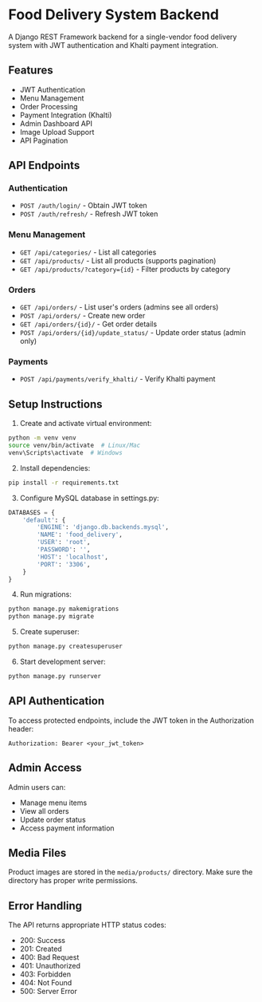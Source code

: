 # Food Delivery System Backend

A Django REST Framework backend for a single-vendor food delivery system with JWT authentication and Khalti payment integration.

## Features

- JWT Authentication
- Menu Management
- Order Processing
- Payment Integration (Khalti)
- Admin Dashboard API
- Image Upload Support
- API Pagination

## API Endpoints

### Authentication
- `POST /auth/login/` - Obtain JWT token
- `POST /auth/refresh/` - Refresh JWT token

### Menu Management
- `GET /api/categories/` - List all categories
- `GET /api/products/` - List all products (supports pagination)
- `GET /api/products/?category={id}` - Filter products by category

### Orders
- `GET /api/orders/` - List user's orders (admins see all orders)
- `POST /api/orders/` - Create new order
- `GET /api/orders/{id}/` - Get order details
- `POST /api/orders/{id}/update_status/` - Update order status (admin only)

### Payments
- `POST /api/payments/verify_khalti/` - Verify Khalti payment

## Setup Instructions

1. Create and activate virtual environment:
```bash
python -m venv venv
source venv/bin/activate  # Linux/Mac
venv\Scripts\activate  # Windows
```

2. Install dependencies:
```bash
pip install -r requirements.txt
```

3. Configure MySQL database in settings.py:
```python
DATABASES = {
    'default': {
        'ENGINE': 'django.db.backends.mysql',
        'NAME': 'food_delivery',
        'USER': 'root',
        'PASSWORD': '',
        'HOST': 'localhost',
        'PORT': '3306',
    }
}
```

4. Run migrations:
```bash
python manage.py makemigrations
python manage.py migrate
```

5. Create superuser:
```bash
python manage.py createsuperuser
```

6. Start development server:
```bash
python manage.py runserver
```

## API Authentication

To access protected endpoints, include the JWT token in the Authorization header:
```
Authorization: Bearer <your_jwt_token>
```

## Admin Access

Admin users can:
- Manage menu items
- View all orders
- Update order status
- Access payment information

## Media Files

Product images are stored in the `media/products/` directory. Make sure the directory has proper write permissions.

## Error Handling

The API returns appropriate HTTP status codes:
- 200: Success
- 201: Created
- 400: Bad Request
- 401: Unauthorized
- 403: Forbidden
- 404: Not Found
- 500: Server Error